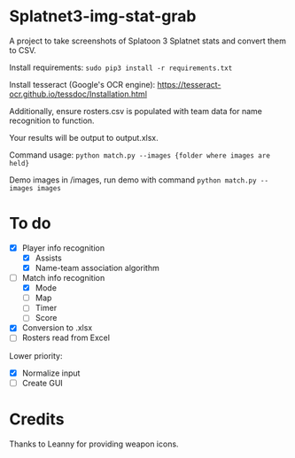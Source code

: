 # Splatnet3-img-stat-grab
 A project to take screenshots of Splatoon 3 Splatnet stats and convert them to CSV.
 
 Install requirements: `sudo pip3 install -r requirements.txt`

 Install tesseract (Google's OCR engine): https://tesseract-ocr.github.io/tessdoc/Installation.html
 
 Additionally, ensure rosters.csv is populated with team data for name recognition to function.
 
 Your results will be output to output.xlsx.
 
 Command usage: `python match.py --images {folder where images are held}`
 
 Demo images in /images, run demo with command `python match.py --images images`
 
# To do
  - [X] Player info recognition
    - [X] Assists
    - [X] Name-team association algorithm
  - [ ] Match info recognition
    - [X] Mode
    - [ ] Map
    - [ ] Timer
    - [ ] Score
  - [X] Conversion to .xlsx
  - [ ] Rosters read from Excel
 
 Lower priority:
 
  - [X] Normalize input
  - [ ] Create GUI

# Credits
 Thanks to Leanny for providing weapon icons.
